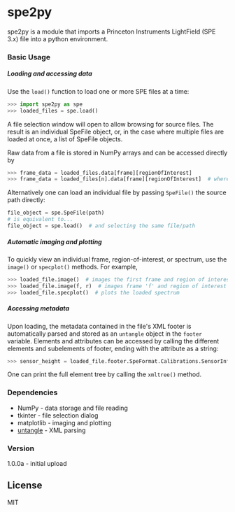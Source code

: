 # spe2py

spe2py is a module that imports a Princeton Instruments LightField (SPE 3.x) file into a python environment. 

### Basic Usage
##### Loading and accessing data
Use the `load()` function to load one or more SPE files at a time:
```python
>>> import spe2py as spe
>>> loaded_files = spe.load()
```
A file selection window will open to allow browsing for source files. The result is an individual SpeFile object, or, in the case where multiple files are loaded at once, a list of SpeFile objects.

Raw data from a file is stored in NumPy arrays and can be accessed directly by
```python
>>> frame_data = loaded_files.data[frame][regionOfInterest]  
>>> frame_data = loaded_files[n].data[frame][regionOfInterest]  # where multiple files are loaded
```
Alternatively one can load an individual file by passing `SpeFile()` the source path directly:
```python
file_object = spe.SpeFile(path)
# is equivalent to...
file_object = spe.load()  # and selecting the same file/path
```


##### Automatic imaging and plotting
To quickly view an individual frame, region-of-interest, or spectrum, use the `image()` or `specplot()` methods. For example,
```python
>>> loaded_file.image()  # images the first frame and region of interest
>>> loaded_file.image(f, r)  # images frame 'f' and region of interest 'r'
>>> loaded_file.specplot()  # plots the loaded spectrum
```

##### Accessing metadata
Upon loading, the metadata contained in the file's XML footer is automatically parsed and stored as an `untangle` object in the `footer` variable. Elements and attributes can be accessed by calling the different elements and subelements of footer, ending with the attribute as a string:
```python
>>> sensor_height = loaded_file.footer.SpeFormat.Calibrations.SensorInformation['height']
```
One can print the full element tree by calling the `xmltree()` method.

### Dependencies
  - NumPy - data storage and file reading
  - tkinter - file selection dialog
  - matplotlib - imaging and plotting
  - [untangle](https://github.com/stchris/untangle) - XML parsing

### Version
1.0.0a - initial upload


License
----

MIT

